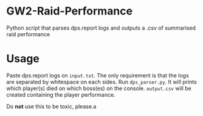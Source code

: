 # GW2-Raid-Performance
Python script that parses dps.report logs and outputs a .csv of summarised raid performance

# Usage
Paste dps.report logs on `input.txt`. The only requirement is that the logs are separated by whitespace on each sides.
Run `dps_parser.py`. It will prints which player(s) died on which boss(es) on the console.
`output.csv` will be created containing the player performance.

Do **not** use this to be toxic, please.a
